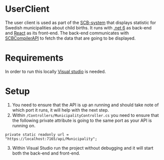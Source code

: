 # UserClient
The user client is used as part of the [SCB-system](https://github.com/jeso20BTH/SCB-system) that displays statistic for Swedish municipalities about child births. It runs with [.net 6](https://dotnet.microsoft.com/en-us/download/dotnet/6.0) as back-end and [React](https://reactjs.org/) as its front-end. The back-end communicates with [SCBCompilerAPI](https://github.com/jeso20BTH/SCBCompilerAPI) to fetch the data that are going to be displayed.

# Requirements
In order to run this locally [Visual studio](https://visualstudio.microsoft.com/) is needed.

# Setup
1. You need to ensure that the API is up an running and should take note of which port it runs, it will help with the next step.
2. Within `/Controllers/MunicipalityController.cs` you need to ensure that the following private attribute is going to the same port as your API is running on.  
```
private static readonly url = "https://localhost:7165/api/Municipality";
```
3. Within Visual Studio run the project without debugging and it will start both the back-end and front-end.
